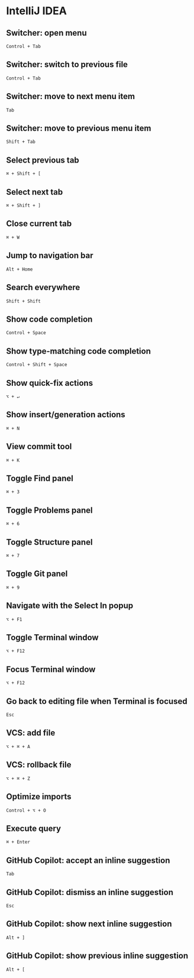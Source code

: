# IntelliJ IDEA

## Switcher: open menu

`Control + Tab`

## Switcher: switch to previous file

`Control + Tab`

## Switcher: move to next menu item

`Tab`

## Switcher: move to previous menu item

`Shift + Tab`

## Select previous tab

`⌘ + Shift + [`

## Select next tab

`⌘ + Shift + ]`

## Close current tab

`⌘ + W`

## Jump to navigation bar

`Alt + Home`

## Search everywhere

`Shift + Shift`

## Show code completion

`Control + Space`

## Show type-matching code completion

`Control + Shift + Space`

## Show quick-fix actions

`⌥ + ↵`

## Show insert/generation actions

`⌘ + N`

## View commit tool

`⌘ + K`

## Toggle Find panel

`⌘ + 3`

## Toggle Problems panel

`⌘ + 6`

## Toggle Structure panel

`⌘ + 7`

## Toggle Git panel

`⌘ + 9`

## Navigate with the Select In popup

`⌥ + F1`

## Toggle Terminal window

`⌥ + F12`

## Focus Terminal window

`⌥ + F12`

## Go back to editing file when Terminal is focused

`Esc`

## VCS: add file

`⌥ + ⌘ + A`

## VCS: rollback file

`⌥ + ⌘ + Z`

## Optimize imports

`Control + ⌥ + O`

## Execute query

`⌘ + Enter`

## GitHub Copilot: accept an inline suggestion

`Tab`

## GitHub Copilot: dismiss an inline suggestion

`Esc`

## GitHub Copilot: show next inline suggestion

`Alt + ]`

## GitHub Copilot: show previous inline suggestion

`Alt + [`
